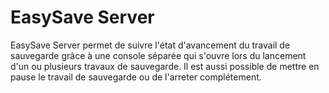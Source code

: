 # EasySave Server
EasySave Server permet de suivre l'état d'avancement du travail de sauvegarde grâce à une console séparée qui s'ouvre lors du lancement d'un ou plusieurs travaux de sauvegarde.
Il est aussi possible de mettre en pause le travail de sauvegarde ou de l'arreter complétement.
